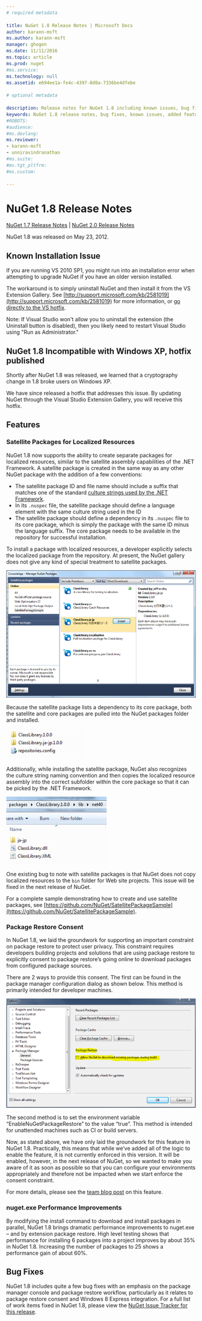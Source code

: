 ```yaml
---
# required metadata

title: NuGet 1.8 Release Notes | Microsoft Docs
author: karann-msft
ms.author: karann-msft
manager: ghogen
ms.date: 11/11/2016
ms.topic: article
ms.prod: nuget
#ms.service:
ms.technology: null
ms.assetid: e694ee1a-fe4c-4397-8d0a-7336be4dfebe

# optional metadata

description: Release notes for NuGet 1.8 including known issues, bug fixes, added features, and DCRs.
keywords: NuGet 1.8 release notes, bug fixes, known issues, added features, DCRs
#ROBOTS:
#audience:
#ms.devlang:
ms.reviewer:
- karann-msft
- unniravindranathan
#ms.suite:
#ms.tgt_pltfrm:
#ms.custom:

---
```



# NuGet 1.8 Release Notes

[NuGet 1.7 Release Notes](../release-notes/nuget-1.7.md) | [NuGet 2.0 Release Notes](../release-notes/nuget-2.0.md)

NuGet 1.8 was released on May 23, 2012.

## Known Installation Issue
If you are running VS 2010 SP1, you might run into an installation error when attempting to upgrade
NuGet if you have an older version installed.

The workaround is to simply uninstall NuGet and then install it from the VS Extension Gallery.  See
[http://support.microsoft.com/kb/2581019](http://support.microsoft.com/kb/2581019) for more information, or [go directly to the VS hotfix](http://bit.ly/vsixcertfix).

Note: If Visual Studio won't allow you to uninstall the extension (the Uninstall button is disabled),
then you likely need to restart Visual Studio using "Run as Administrator."

## NuGet 1.8 Incompatible with Windows XP, hotfix published

Shortly after NuGet 1.8 was released, we learned that a cryptography change in 1.8 broke users on Windows XP.

We have since released a hotfix that addresses this issue.  By updating NuGet through the Visual Studio Extension Gallery, you will receive this hotfix.

## Features

### Satellite Packages for Localized Resources
NuGet 1.8 now supports the ability to create separate packages for localized resources, similar to the satellite assembly capabilities of the .NET Framework.  A satellite package is created in the same way as any other NuGet package with the addition of a few conventions:

* The satellite package ID and file name should include a suffix that matches one of the standard [culture strings used by the .NET Framework](http://msdn.microsoft.com/goglobal/bb896001.aspx).
* In its `.nuspec` file, the satellite package should define a language element with the same culture string used in the ID
* The satellite package should define a dependency in its `.nuspec` file to its core package, which is simply the package with the same ID minus the language suffix.  The core package needs to be available in the repository for successful installation.

To install a package with localized resources, a developer explicitly selects the localized package from the repository. At present, the NuGet gallery does not give any kind of special treatment to satellite packages.

![Package manager dialog with localized pacakges](./media/dlg-w-loc-packs.png)

Because the satellite package lists a dependency to its core package, both the satellite and core packages are pulled into the NuGet packages folder and installed.

![Packages folder with localized packages](./media/fldr-loc-packs.png)

Additionally, while installing the satellite package, NuGet also recognizes the culture string naming convention and then copies the localized resource assembly into the correct subfolder within the core package so that it can be picked by the .NET Framework.

![Core package folder with copied resource folder](./media/fldr-copied-loc.png)

One existing bug to note with satellite packages is that NuGet does not copy localized resources to the `bin` folder for Web site projects.  This issue will be fixed in the next release of NuGet.

For a complete sample demonstrating how to create and use satellite packages, see [https://github.com/NuGet/SatellitePackageSample](https://github.com/NuGet/SatellitePackageSample).

### Package Restore Consent
In NuGet 1.8, we laid the groundwork for supporting an important constraint on package restore to protect user privacy. This constraint requires developers building projects and solutions that are using package restore to explicitly consent to package restore’s going online to download packages from configured package sources.

There are 2 ways to provide this consent. The first can be found in the package manager configuration dialog as shown below.  This method is primarily intended for developer machines.

![Package manager configuration dialog](./media/pr-consent-configdlg.png)

The second method is to set the environment variable “EnableNuGetPackageRestore” to the value “true”.  This method is intended for unattended machines such as CI or build servers.

Now, as stated above, we have only laid the groundwork for this feature in NuGet 1.8.  Practically, this means that while we’ve added all of the logic to enable the feature, it is not currently enforced in this version. It will be enabled, however, in the next release of NuGet, so we wanted to make you aware of it as soon as possible so that you can configure your environments appropriately and therefore not be impacted when we start enforce the consent constraint.

For more details, please see the [team blog post](http://blog.nuget.org/20120518/package-restore-and-consent.html) on this feature.

### nuget.exe Performance Improvements
By modifying the install command to download and install packages in parallel, NuGet 1.8 brings dramatic performance improvements to nuget.exe – and by extension package restore.  High level testing shows that performance for installing 6 packages into a project improves by about 35% in NuGet 1.8.  Increasing the number of packages to 25 shows a performance gain of about 60%.

## Bug Fixes
NuGet 1.8 includes quite a few bug fixes with an emphasis on the package manager console and package restore workflow, particularly as it relates to package restore consent and Windows 8 Express integration.
For a full list of work items fixed in NuGet 1.8, please view the [NuGet Issue Tracker for this release](http://nuget.codeplex.com/workitem/list/advanced?keyword=&status=Closed&type=All&priority=All&release=NuGet%201.8&assignedTo=All&component=All&sortField=Votes&sortDirection=Descending&page=0).
